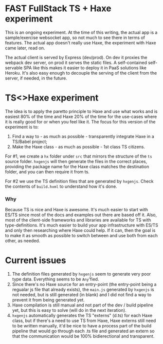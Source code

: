 # FAST FullStack TS + Haxe experiment

This is an ongoing experiment. At the time of this writing, the actual app is a sample/exercise websocket app, so not much to see there in
terms of features. The actual app doesn't really use Haxe, the experiment with Haxe came later, read on.

The actual client is served by Express (dev/prod). On dev it proxies the webpack dev server, on prod it serves the
static files. A self-contained self-servable SPA like this makes it easier to deploy it in PaaS solutions like Heroku. It's also easy enough
to decouple the serving of the client from the server, if needed, in the future.

# TS<>Haxe experiment

The idea is to apply the paretto principle to Haxe and use what works and is easiest 80% of the time and Haxe 20% of the time for the use-cases
where it is really good for or when you feel like it. The focus for this version of the experiment is to:

1) Find a way to - as much as possible - transparently integrate Haxe in a TS/Babel project;
2) Make the Haxe class - as much as possible - 1st class TS citizens.

For #1, we create a `hx` folder under `src` that mirrors the structure of the `ts` source folder. `hxgenjs` will then generate the files in the
correct places, providing the package name for the Haxe class matches the destination folder, and you can then require it from ts. 

For #2 we use the TS definition files that are generated by `hxgenjs`. Check the contents of `build.hxml` to understand how it's done.

### Why

Because TS is nice and Haxe is awesome. It's much easier to start with ES/TS since most of the docs and examples out there are based off it. 
Also, most of the client-side frameworks and libraries are available for TS with type-definitions. It's much easier to build your app infrastructure
with ES/TS and only then researching where Haxe could help. If it can, then the goal is to make it as smooth as possible to switch between and use both
from each other, as needed.

# Current issues

1) The definition files generated by `hxgenjs` seem to generate very poor type data. Everything seems to be `Any`'fied. 
2) Since there's no Haxe source for an entry-point (the entry-point being a regualar js file that already exists), the `main.js`
generated by `hxgenjs` is not needed, but is still generated (in blank) and I did not find a way to prevent it from being generated yet.
3) Haxe compilation is still manual and not part of the dev / build pipeline yet, but this is easy to solve (will do in the next iteration).
4) `hxgenjs` automatically generates the TS "externs" (d.ts) for each Haxe class, but if there's a need to use TS from Haxe, Haxe externs still
need to be written manually, it'd be nice to have a process part of the build pipeline that would go through each .ts file and generated an extern so
that the communication would be 100% bidierectional and transparent.

